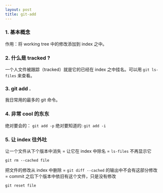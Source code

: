 ```yaml
---
layout: post
title: git-add
---
```

### 1. 基本概念

作用：将 working tree 中的修改添加到 index 之中。

### 2. 什么是 tracked ?

一个人文件被跟踪（tracked）就是它的已经在 index 之中挂名。可以用 `git ls-files` 来查看。

### 3. git add .

我日常用的最多的 git 命令。

### 4. 非常 cool 的东东

绝对要会的： `git add -p`
绝对要知道的: `git add -i`

### 5. 让 index 往外吐

让一个文件从下个版本中消失 = 让它在 index 中除名 = `ls-files` 不再显示它

~~~
git rm --cached file
~~~
把文件的修改从 index 中删除 = `git diff --cached` 的输出中不会有这部分修改
= commit 之后下个版本中依旧有这个文件，只是没有修改

~~~
git reset file
~~~

